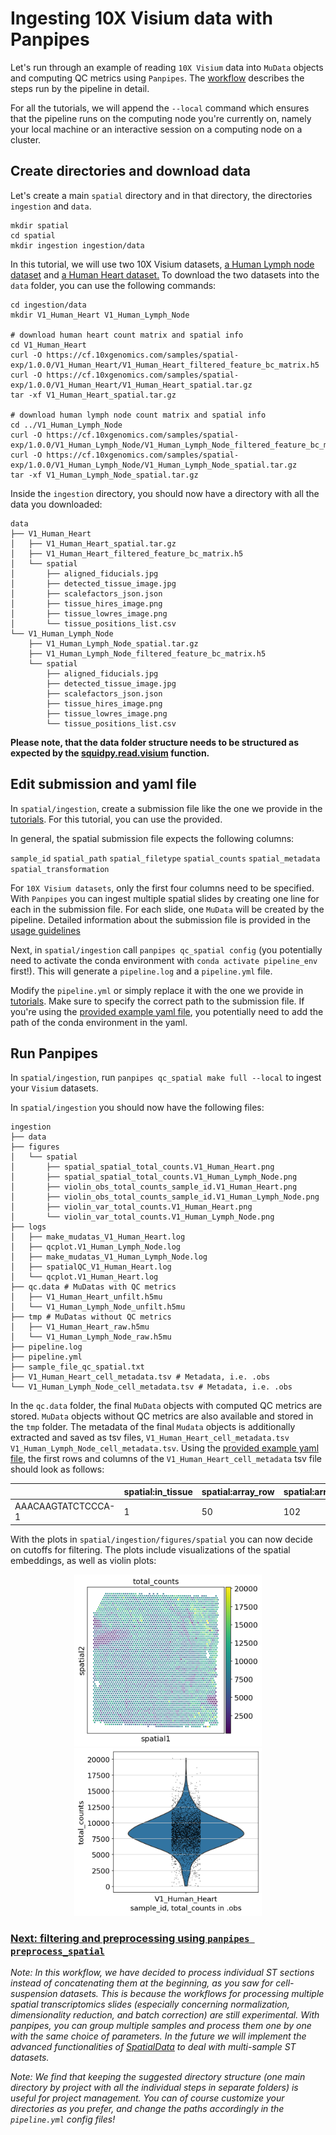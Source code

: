 # Ingesting 10X Visium data with Panpipes

Let's run through an example of reading `10X Visium` data into `MuData` objects and computing QC metrics using `Panpipes`. The [workflow](https://github.com/DendrouLab/panpipes/blob/main/docs/workflows/ingest_spatial.md) describes the steps run by the pipeline in detail. 

For all the tutorials, we will append the `--local` command which ensures that the pipeline runs on the computing node you're currently on, namely your local machine or an interactive session on a computing node on a cluster.

## Create directories and download data

Let's create a main `spatial` directory and in that directory, the directories `ingestion` and `data`.

```
mkdir spatial
cd spatial
mkdir ingestion ingestion/data
```

In this tutorial, we will use two 10X Visium datasets, [a Human Lymph node dataset](https://support.10xgenomics.com/spatial-gene-expression/datasets/1.0.0/V1_Human_Lymph_Node) and
[a Human Heart dataset.](https://www.10xgenomics.com/resources/datasets/human-heart-1-standard-1-0-0)
To download the two datasets into the `data` folder, you can use the following commands: 

```
cd ingestion/data 
mkdir V1_Human_Heart V1_Human_Lymph_Node

# download human heart count matrix and spatial info 
cd V1_Human_Heart
curl -O https://cf.10xgenomics.com/samples/spatial-exp/1.0.0/V1_Human_Heart/V1_Human_Heart_filtered_feature_bc_matrix.h5
curl -O https://cf.10xgenomics.com/samples/spatial-exp/1.0.0/V1_Human_Heart/V1_Human_Heart_spatial.tar.gz
tar -xf V1_Human_Heart_spatial.tar.gz

# download human lymph node count matrix and spatial info 
cd ../V1_Human_Lymph_Node
curl -O https://cf.10xgenomics.com/samples/spatial-exp/1.0.0/V1_Human_Lymph_Node/V1_Human_Lymph_Node_filtered_feature_bc_matrix.h5
curl -O https://cf.10xgenomics.com/samples/spatial-exp/1.0.0/V1_Human_Lymph_Node/V1_Human_Lymph_Node_spatial.tar.gz
tar -xf V1_Human_Lymph_Node_spatial.tar.gz
```


Inside the `ingestion` directory, you should now have a directory with all the data you downloaded:

```
data
├── V1_Human_Heart
│   ├── V1_Human_Heart_spatial.tar.gz
│   ├── V1_Human_Heart_filtered_feature_bc_matrix.h5
│   └── spatial
│       ├── aligned_fiducials.jpg
│       ├── detected_tissue_image.jpg
│       ├── scalefactors_json.json
│       ├── tissue_hires_image.png
│       ├── tissue_lowres_image.png
│       └── tissue_positions_list.csv
└── V1_Human_Lymph_Node
    ├── V1_Human_Lymph_Node_spatial.tar.gz
    ├── V1_Human_Lymph_Node_filtered_feature_bc_matrix.h5
    └── spatial
        ├── aligned_fiducials.jpg
        ├── detected_tissue_image.jpg
        ├── scalefactors_json.json
        ├── tissue_hires_image.png
        ├── tissue_lowres_image.png
        └── tissue_positions_list.csv
```

**Please note, that the data folder structure needs to be structured as expected by the [squidpy.read.visium](https://squidpy.readthedocs.io/en/stable/api/squidpy.read.visium.html) function.**


## Edit submission and yaml file 

In `spatial/ingestion`, create a submission file like the one we provide in the [tutorials](../../tutorials/ingesting_visium_data/sample_file_qc_spatial.txt). For this tutorial, you can use the provided. 

In general, the spatial submission file expects the following columns: 

`sample_id` `spatial_path` `spatial_filetype` `spatial_counts` `spatial_metadata` `spatial_transformation` 

For `10X Visium datasets`, only the first four columns need to be specified. With `Panpipes` you can ingest multiple spatial slides by creating one line for each in the submission file. For each slide, one `MuData` will be created by the pipeline. Detailed information about the submission file is provided in the [usage guidelines](https://github.com/DendrouLab/panpipes/blob/main/docs/usage/setup_for_spatial_workflows.md)


Next, in `spatial/ingestion` call `panpipes qc_spatial config` (you potentially need to activate the conda environment with `conda activate pipeline_env` first!). This will generate a `pipeline.log` and a `pipeline.yml` file.

Modify the `pipeline.yml` or simply replace it with the one we provide in [tutorials](../../tutorials/ingesting_visium_data/pipeline.yml). Make sure to specify the correct path to the submission file. If you're using the [provided example yaml file](../../tutorials/ingesting_visium_data/pipeline.yml), you potentially need to add the path of the conda environment in the yaml. 

## Run Panpipes

In `spatial/ingestion`, run `panpipes qc_spatial make full --local` to ingest your `Visium` datasets.

In `spatial/ingestion` you should now have the following files: 

```
ingestion
├── data
├── figures
│   └── spatial
│       ├── spatial_spatial_total_counts.V1_Human_Heart.png
│       ├── spatial_spatial_total_counts.V1_Human_Lymph_Node.png
│       ├── violin_obs_total_counts_sample_id.V1_Human_Heart.png
│       ├── violin_obs_total_counts_sample_id.V1_Human_Lymph_Node.png
│       ├── violin_var_total_counts.V1_Human_Heart.png
│       └── violin_var_total_counts.V1_Human_Lymph_Node.png
├── logs
│	├── make_mudatas_V1_Human_Heart.log
│	├── qcplot.V1_Human_Lymph_Node.log
│	├── make_mudatas_V1_Human_Lymph_Node.log
│	├── spatialQC_V1_Human_Heart.log
│	└── qcplot.V1_Human_Heart.log  
├── qc.data # MuDatas with QC metrics 
│	├──	V1_Human_Heart_unfilt.h5mu
│	└──	V1_Human_Lymph_Node_unfilt.h5mu
├── tmp # MuDatas without QC metrics
│	├──	V1_Human_Heart_raw.h5mu 
│	└──	V1_Human_Lymph_Node_raw.h5mu 
├── pipeline.log
├── pipeline.yml
├── sample_file_qc_spatial.txt
├── V1_Human_Heart_cell_metadata.tsv # Metadata, i.e. .obs
└── V1_Human_Lymph_Node_cell_metadata.tsv # Metadata, i.e. .obs
```
In the `qc.data` folder, the final `MuData` objects with computed QC metrics are stored. `MuData` objects without QC metrics are also available and stored in the `tmp` folder. The metadata of the final `Mudata` objects is additionally extracted and saved as tsv files, `V1_Human_Heart_cell_metadata.tsv` `V1_Human_Lymph_Node_cell_metadata.tsv`.
Using the [provided example yaml file](../../tutorials/ingesting_visium_data/pipeline.yml), the first rows and columns of the `V1_Human_Heart_cell_metadata` tsv file should look as follows: 

|                   | spatial:in_tissue | spatial:array_row | spatial:array_col | spatial:sample_id | spatial:MarkersNeutro_score | spatial:n_genes_by_counts
-------------------|-------------------|-------------------|-------------------|-------------------|-----------------------------|--------------------------
AAACAAGTATCTCCCA-1 |	     1         |        50	       |        102	       |  V1_Human_Heart   |     0.46748291571753986	 |           1924	

With the plots in `spatial/ingestion/figures/spatial` you can now decide on cutoffs for filtering. The plots include visualizations of the spatial embeddings, as well as violin plots: 
<p align="center">
<img src="../../tutorials/ingesting_visium_data/spatial_spatial_total_counts.V1_Human_Heart.png" alt="drawing" width="300"/>
<img src="../../tutorials/ingesting_visium_data/violin_obs_total_counts_sample_id.V1_Human_Heart.png" alt="drawing" width="300"/>
</p>


### [Next: filtering and preprocessing using `panpipes preprocess_spatial`](../preprocess_spatial_data/preprocess_spatial_data_with_panpipes.md)


*Note: In this workflow, we have decided to process individual ST sections instead of concatenating them at the beginning, as you saw for cell-suspension datasets. This is because the workflows for processing multiple spatial transcriptomics slides (especially concerning normalization, dimensionality reduction, and batch correction) are still experimental. With panpipes, you can group multiple samples and process them one by one with the same choice of parameters. In the future we will implement the advanced functionalities of [SpatialData](https://spatialdata.scverse.org/en/latest/tutorials/notebooks/notebooks.html) to deal with multi-sample ST datasets.*


*Note: We find that keeping the suggested directory structure (one main directory by project with all the individual steps in separate folders) is useful for project management. You can of course customize your directories as you prefer, and change the paths accordingly in the `pipeline.yml` config files!*











